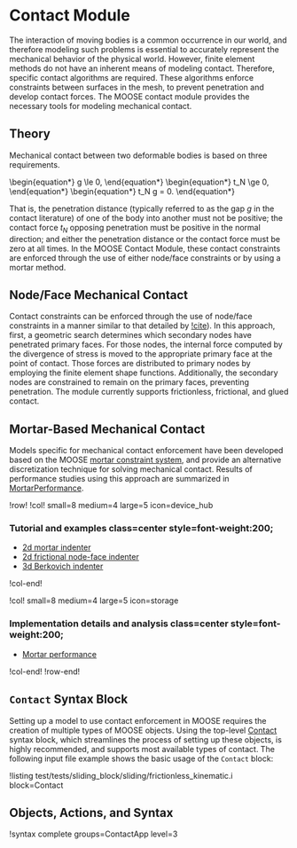# Contact Module

The interaction of moving bodies is a common occurrence in our world, and therefore modeling such problems is essential to accurately represent the mechanical behavior of the physical world. However, finite element methods do not have an inherent means of modeling contact. Therefore, specific contact algorithms are required. These algorithms enforce constraints between surfaces in the mesh, to prevent penetration and develop contact forces. The MOOSE contact module provides the necessary tools for modeling mechanical contact.

[](---)

## Theory

Mechanical contact between two deformable bodies is based on three requirements.

\begin{equation*}
g \le 0,
\end{equation*}
\begin{equation*}
t_N \ge 0,
\end{equation*}
\begin{equation*}
t_N g = 0.
\end{equation*}


That is, the penetration distance (typically referred to as the gap $g$ in the contact literature) of one of the body into another must not be positive; the contact force $t_N$ opposing penetration must be positive in the normal direction; and either the penetration distance or the contact force must be zero at all times.  In the MOOSE Contact Module, these contact constraints are enforced through the use of either node/face constraints or by using a mortar method. 

[](---)

## Node/Face Mechanical Contact

Contact constraints can be enforced through the use of node/face constraints in a manner similar to that detailed by [!cite](heinstein_algorithm_1999)). In this approach, first, a geometric search determines which secondary nodes have penetrated primary faces. For those nodes, the internal force computed by the divergence of stress is moved to the appropriate primary face at the point of contact. Those forces are distributed to primary nodes by employing the finite element shape functions. Additionally, the secondary nodes are constrained to remain on the primary faces, preventing penetration. The module currently supports frictionless, frictional, and glued contact.

[](---)

## Mortar-Based Mechanical Contact

Models specific for mechanical contact enforcement have been developed based on the MOOSE 
[mortar constraint system](Constraints/index.md), and provide an alternative
discretization technique for solving mechanical contact. Results of performance studies
using this approach are summarized in [MortarPerformance](modules/contact/MortarPerformance.md). 

[](---)

!row!
!col! small=8 medium=4 large=5 icon=device_hub

### Tutorial and examples class=center style=font-weight:200;

- [2d mortar indenter](contact/TwoDimensionalSphericalIndenterMortar.md)
- [2d frictional node-face indenter](contact/TwoDimensionalSphericalIndenterNodeFace.md)
- [3d Berkovich indenter](contact/BerkovichIndenterNodeFace.md)

!col-end!

!col! small=8 medium=4 large=5 icon=storage

### Implementation details and analysis class=center style=font-weight:200;

- [Mortar performance](contact/MortarPerformance.md)


!col-end!
!row-end!

## `Contact` Syntax Block

Setting up a model to use contact enforcement in MOOSE requires the creation of
multiple types of MOOSE objects. Using the top-level
[Contact](/Contact/index.md) syntax block, which streamlines the process of
setting up these objects, is highly recommended, and supports most available types of contact.
The following input file example shows the basic usage of the `Contact` block:

!listing test/tests/sliding_block/sliding/frictionless_kinematic.i block=Contact

## Objects, Actions, and Syntax

!syntax complete groups=ContactApp level=3
